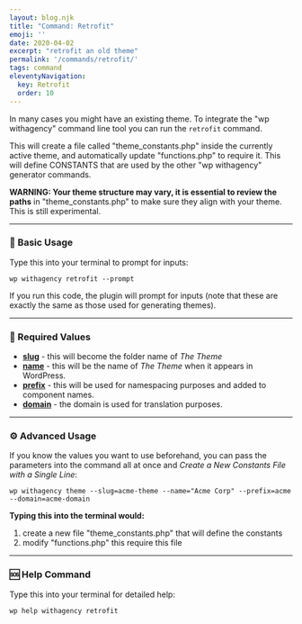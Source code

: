 ```yaml
---
layout: blog.njk
title: "Command: Retrofit"
emoji: ''
date: 2020-04-02
excerpt: "retrofit an old theme"
permalink: '/commands/retrofit/'
tags: command
eleventyNavigation:
  key: Retrofit
  order: 10
---
```


In many cases you might have an existing theme. To integrate the "wp withagency" command line tool you can run the  ```retrofit``` command.

This will create a file called "theme_constants.php" inside the currently active theme, and automatically update "functions.php" to require it. This will define CONSTANTS that are used by the other "wp withagency" generator commands. 

**WARNING: Your theme structure may vary, it is essential to review the paths** in "theme_constants.php" to make sure they align with your theme. This is still experimental.
***

### 🎉 Basic Usage

Type this into your terminal to prompt for inputs:
```
wp withagency retrofit --prompt
```

If you run this code, the plugin will prompt for inputs (note that these are exactly the same as those used for generating themes).

***

### 📌 Required Values
- **[slug](/reference/validation/#slug)** - this will become the folder name of *The Theme*
- **[name](/reference/validation/#name)** - this will be the name of *The Theme* when it appears in WordPress.
- **[prefix](/reference/validation/#prefix)** - this will be used for namespacing purposes and added to component names.
- **[domain](/reference/validation/#domain)** - the domain is used for translation purposes.

***
### ⚙️ Advanced Usage
If you know the values you want to use beforehand, you can pass the parameters into the command all at once and *Create a New Constants File with a Single Line*:
<br /><div class="longcode">`wp withagency theme --slug=acme-theme --name="Acme Corp" --prefix=acme --domain=acme-domain`</div>

**Typing this into the terminal would:**
1. create a new file "theme_constants.php" that will define the constants
2. modify "functions.php" this require this file

***

### 🆘 Help Command

Type this into your terminal for detailed help:
```
wp help withagency retrofit
```